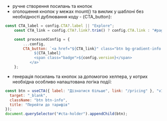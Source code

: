 - ручне створення посилань та кнопок
- оголошення кнопок у межах mount() та виклик у шаблоні без необхідності дублювання коду - {CTA_button}:
```js
const CTA_label = config.CTA?.label || "Explore";
    const CTA_link = config.CTA?.link?.trim() ? config.CTA.link : "#page404";

    const processedConfig = {
        ...config,
        CTA_button: `<a href="${CTA_link}" class="btn bg-gradient-info mt-3 fs-6">
             ${CTA_label}
             <span class="badge">${config.version}</span>
           </a>`
    };
```
- генерація посилань та кнопок за допомогою хелпера, у котрих необхідна особливо налаштована логіка події:
```js
const btn = useCTA({ label: "Дізнатися більше", link: "/pricing" }, "v1.2", {
  target: "_blank",
  className: "btn btn-info",
  title: "Перейти до тарифів"
});
document.querySelector("#cta-holder").appendChild(btn);
```
